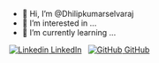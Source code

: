 - 👋 Hi, I’m @Dhilipkumarselvaraj
- 👀 I’m interested in ...
- 🌱 I’m currently learning ...

[![Linkedin](https://i.stack.imgur.com/gVE0j.png) LinkedIn](https://www.linkedin.com/in/dhilip-kumar-24656a118/)
&nbsp;
[![GitHub](https://i.stack.imgur.com/tskMh.png) GitHub](https://github.com/Dhilipkumarselvaraj)

<!---
Dhilipkumarselvaraj/Dhilipkumarselvaraj is a ✨ special ✨ repository because its `README.md` (this file) appears on your GitHub profile.
You can click the Preview link to take a look at your changes.
--->
